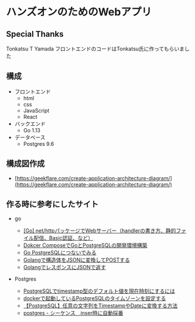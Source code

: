 # ハンズオンのためのWebアプリ

## Special Thanks

Tonkatsu T Yamada
フロントエンドのコードはTonkatsu氏に作ってもらいました

## 構成

- フロントエンド
    - html
    - css
    - JavaScript
    - React
- バックエンド
    - Go 1.13
- データベース
    - Postgres 9.6

## 構成図作成
- [https://geekflare.com/create-application-architecture-diagram/](https://geekflare.com/create-application-architecture-diagram/)

## 作る時に参考にしたサイト

- go
    - [[Go] net/httpパッケージでWebサーバー（handlerの書き方、静的ファイル配信、Basic認証、など）](https://www.yoheim.net/blog.php?q=20170403)
    - [Dokcer ComposeでGoとPostgreSQLの開発環境構築](https://qiita.com/muroya2355/items/d48c384a4a82c7ed34ae)
    - [Go PostgreSQLにつないでみる](https://qiita.com/hiro9/items/e6e41ec822a7077c3568)
    - [Golangで構造体をJSONに変換してPOSTする](https://qiita.com/howmuch515/items/65094d18292ff1c4408c)
    - [GolangでレスポンスにJSONで返す](https://konboi.hatenablog.com/entry/2014/09/23/172756)

- Postgres
    - [PostgreSQLでtimestamp型のデフォルト値を現在時刻にするには](http://tomute.hateblo.jp/entry/20131218/1387370615)
    - [dockerで起動しているPostgreSQLのタイムゾーンを設定する](https://qiita.com/reoring/items/9e87176d73675e5fdafa)
    - [【PostgreSQL】任意の文字列をTimestampやDateに変換する方法](https://qiita.com/akidroid/items/a1df9ebb6e8e9ca1b51b)
    - [postgres - シーケンス　inser時に自動採番](http://developpp.blog.jp/archives/8224244.html)